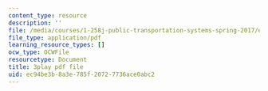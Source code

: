 ```yaml
---
content_type: resource
description: ''
file: /media/courses/1-258j-public-transportation-systems-spring-2017/ec94be3b8a3e785f20727736ace0abc2_CJehtdXHR7Q.pdf
file_type: application/pdf
learning_resource_types: []
ocw_type: OCWFile
resourcetype: Document
title: 3play pdf file
uid: ec94be3b-8a3e-785f-2072-7736ace0abc2
---
```

